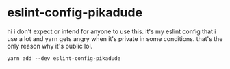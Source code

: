 # eslint-config-pikadude

hi i don't expect or intend for anyone to use this. it's my eslint config that i use a lot and yarn gets angry when it's private in some conditions. that's the only reason why it's public lol.

`yarn add --dev eslint-config-pikadude`
